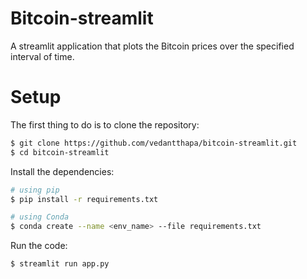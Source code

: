 # Bitcoin-streamlit
A streamlit application that plots the Bitcoin prices over the specified interval of time.

# Setup
The first thing to do is to clone the repository:

```sh
$ git clone https://github.com/vedantthapa/bitcoin-streamlit.git
$ cd bitcoin-streamlit
```

Install the dependencies:

```sh
# using pip
$ pip install -r requirements.txt

# using Conda
$ conda create --name <env_name> --file requirements.txt
```

Run the code:

```sh
$ streamlit run app.py
```
